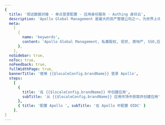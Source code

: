 ```yaml
---
{
  title: '观远数据对接 - 单点登录配置 - 应用身份服务 - Authing 身份云',
  description: 'Apollo Global Management 是最大的资产管理公司之一，为世界上许多最杰出的投资者提供服务。 我们在私募股权、信贷和房地产领域采用以价值为导向的方法。',
  meta:
    [
      {
        name: 'keywords',
        content: 'Apollo Global Management, 私募股权, 信贷, 房地产, SSO,应用身份服务,单点登录配置,Authing身份云',
      },
    ],
  noSidebar: true,
  noToc: true,
  noFeedback: true,
  fullWidthPage: true,
  bannerTitle: '使用 {{$localeConfig.brandName}} 登录 Apollo',
  steps:
    [
      {
        title: '在 {{$localeConfig.brandName}} 中创建应用',
        subTitle: '从 {{$localeConfig.brandName}} 应用市场中获取并创建应用',
      },
      { title: '配置 Apollo ', subTitle: '在 Apollo 中配置 OIDC' }
    ],
}
---
```


<IntegrationDetail/>
